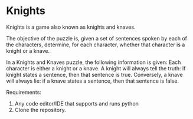 # Knights
Knights is a game also known as knights and knaves. 

The objective of the puzzle is, given a set of sentences spoken by each of the characters, determine, for each character, 
whether that character is a knight or a knave.

In a Knights and Knaves puzzle, the following information is given: Each character is either a knight or a knave. A knight will always 
tell the truth: if knight states a sentence, then that sentence is true. Conversely, a knave will always lie: if a knave states a 
sentence, then that sentence is false.

Requirements:
1. Any code editor/IDE that supports and runs python
2. Clone the repository.
